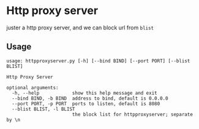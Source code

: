 # Http proxy server

juster a http proxy server, and we can block url from `blist`

## Usage

```
usage: httpproxyserver.py [-h] [--bind BIND] [--port PORT] [--blist BLIST]

Http Proxy Server

optional arguments:
  -h, --help            show this help message and exit
  --bind BIND, -b BIND  address to bind, default is 0.0.0.0
  --port PORT, -p PORT  ports to listen, default is 8080
  --blist BLIST, -l BLIST
                        the block list for httpproxyserver; separate by \n
```